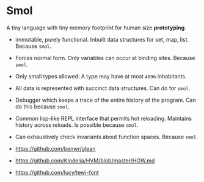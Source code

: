 # Smol

A tiny language with tiny memory footprint for human size **prototyping**.
- immutable, purely functional. Inbuilt data structures for set, map, list. Because `smol`.
- Forces normal form. Only variables can occur at binding sites. Because `smol`.
- Only small types allowed: A type may have at most `4096` inhabitants.
- All data is represented with succinct data structures. Can do for `smol`.
- Debugger which keeps a trace of the entire history of the program.
  Can do this because `smol`.
- Common lisp-like REPL interface that permits hot reloading. Maintains
  history across reloads. Is possible because `smol`.
- Can exhaustively check invariants about function spaces. Because `smol`.


- https://github.com/benwr/glean
- https://github.com/Kindelia/HVM/blob/master/HOW.md
- https://github.com/lucy/tewi-font
